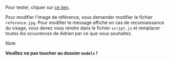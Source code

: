 Pour tester, cliquer sur [ce lien](https://adriendeval.github.io/face-login/).

Pour modifier l'image de référence, vous demander modifier le fichier `reference.jpg`.
Pour modifier le message affiché en cas de reconnaissance du visage, vous devez vous rendre dans le fichier `script.js` et remplacer toutes les occurences de *Adrien* par ce que vous souhaitez.

> [!NOTE]
> **Veuillez ne pas toucher au dossier `models` !**
